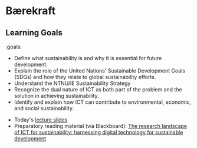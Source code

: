 # Bærekraft


## Learning Goals

:goals: 

- Define what sustainability is and why it is essential for future development.
- Explain the role of the United Nations' Sustainable Development Goals (SDGs) and how they relate to global sustainability efforts.
- Understand the NTNU/IE Sustainability Strategy
- Recognize the dual nature of ICT as both part of the problem and the solution in achieving sustainability.
- Identify and explain how ICT can contribute to environmental, economic, and social sustainability.


* Today's [lecture slides](2024-ttm4175-week-39-sustainability.pdf)
* Preparatory reading material (via Blackboard): [The research landscape of ICT for sustainability: harnessing digital technology for sustainable development](https://ntnu.blackboard.com/bbcswebdav/pid-2584754-dt-content-rid-74339995_1/xid-74339995_1)
